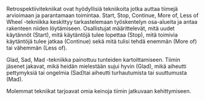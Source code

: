 Retrospektiivitekniikat ovat hyödyllisiä tekniikoita jotka auttaa tiimejä arvioimaan ja parantamaan toimintaa. Start, Stop, Continue, More of, Less of Wheel -tekniikka keskittyy tarkastelemaan työskentelyn osa-alueita ja antaa rakenteen niiden löytämiseen. Osallistujat määrittelevät, mitä uudet käytännöt (Start), mitä käytäntöjä tulee lopettaa (Stop), mitä toimivia käytäntöjä tulee jatkaa (Continue) sekä mitä tulisi tehdä enemmän (More of) tai vähemmän (Less of).

Glad, Sad, Mad -tekniikka painottuu tunteiden kartoittamiseen. Tiimin jäsenet jakavat, mikä heidän mielestään sujui hyvin (Glad), mikä aiheutti pettymyksiä tai ongelmia (Sad)tai aiheutti turhautumista tai suuttumusta (Mad).

Molemmat tekniikat tarjoavat omia keinoja tiimin jatkuvaan kehittymiseen.


